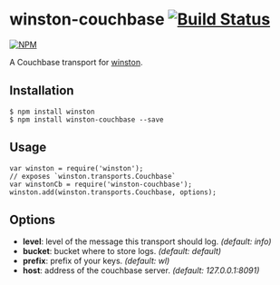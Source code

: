 winston-couchbase [![Build Status](https://travis-ci.org/majimboo/winston-couchbase.svg?branch=master)](https://travis-ci.org/majimboo/winston-couchbase)
=================

[![NPM](https://nodei.co/npm/winston-couchbase.png?downloads=true)](https://nodei.co/npm/winston-couchbase/)

A Couchbase transport for [winston][0].

Installation
------------

    $ npm install winston
    $ npm install winston-couchbase --save

Usage
-----
    var winston = require('winston');
    // exposes `winston.transports.Couchbase`
    var winstonCb = require('winston-couchbase');
    winston.add(winston.transports.Couchbase, options);

Options
-------

- __level__: level of the message this transport should log. *(default: info)*
- __bucket__: bucket where to store logs. *(default: default)*
- __prefix__: prefix of your keys. *(default: wl)*
- __host__: address of the couchbase server. *(default: 127.0.0.1:8091)*

[0]: https://github.com/flatiron/winston
